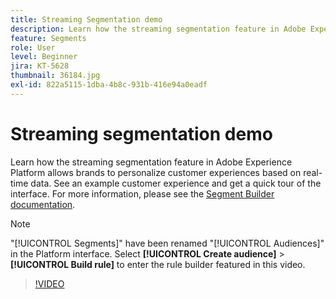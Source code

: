 ```yaml
---
title: Streaming Segmentation demo
description: Learn how the streaming segmentation feature in Adobe Experience Platform allows brands to personalize customer experiences based on real-time data. See an example customer experience and get a quick tour of the interface.
feature: Segments
role: User
level: Beginner
jira: KT-5628
thumbnail: 36184.jpg
exl-id: 822a5115-1dba-4b8c-931b-416e94a0eadf
---
```

# Streaming segmentation demo

Learn how the streaming segmentation feature in Adobe Experience Platform allows brands to personalize customer experiences based on real-time data. See an example customer experience and get a quick tour of the interface. For more information, please see the [Segment Builder documentation](https://experienceleague.adobe.com/docs/experience-platform/segmentation/ui/segment-builder.html).

>[!NOTE]
>
> "[!UICONTROL Segments]" have been renamed "[!UICONTROL Audiences]" in the Platform interface. Select **[!UICONTROL Create audience]** > **[!UICONTROL Build rule]** to enter the rule builder featured in this video.

>[!VIDEO](https://video.tv.adobe.com/v/36184?learn=on)


